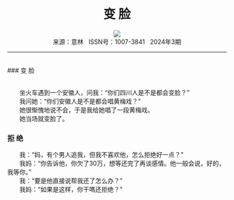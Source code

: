# <center>变 脸</center>

<div align=center><img src="https://raw.githubusercontent.com/leaguecn/magazines/main/img_authors/%d7%f7%d5%df%a3%ba.jpg"></div>

<center>来源：意林   ISSN号：1007-3841   2024年3期</center>

* * *

<br>### 变 脸

  
<br>　　坐火车遇到一个安徽人，问我：“你们四川人是不是都会变脸？”  
　　我问她：“你们安徽人是不是都会唱黄梅戏？”  
　　她很惭愧地说不会，于是我给她唱了一段黄梅戏。  
　　她当场就变脸了。

### 拒 绝

  
　　我：“妈，有个男人追我，但我不喜欢他，怎么拒绝好一点？”  
　　我妈：“你告诉他，你欠了30万，想等还完了再谈感情。他一般会说，好的，我等你。”  
　　我：“要是他直接说帮我还了怎么办？”  
　　我妈：“如果是这样，你干嗎还拒绝？”
